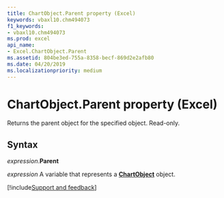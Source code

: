 ```yaml
---
title: ChartObject.Parent property (Excel)
keywords: vbaxl10.chm494073
f1_keywords:
- vbaxl10.chm494073
ms.prod: excel
api_name:
- Excel.ChartObject.Parent
ms.assetid: 804be3ed-755a-8358-becf-869d2e2afb80
ms.date: 04/20/2019
ms.localizationpriority: medium
---
```



# ChartObject.Parent property (Excel)

Returns the parent object for the specified object. Read-only.


## Syntax

_expression_.**Parent**

_expression_ A variable that represents a **[ChartObject](Excel.ChartObject.md)** object.




[!include[Support and feedback](~/includes/feedback-boilerplate.md)]